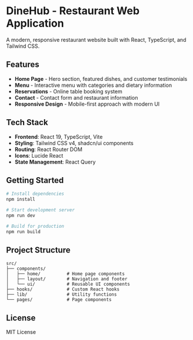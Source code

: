# DineHub - Restaurant Web Application

A modern, responsive restaurant website built with React, TypeScript, and Tailwind CSS.

## Features

- **Home Page** - Hero section, featured dishes, and customer testimonials
- **Menu** - Interactive menu with categories and dietary information
- **Reservations** - Online table booking system
- **Contact** - Contact form and restaurant information
- **Responsive Design** - Mobile-first approach with modern UI

## Tech Stack

- **Frontend**: React 19, TypeScript, Vite
- **Styling**: Tailwind CSS v4, shadcn/ui components
- **Routing**: React Router DOM
- **Icons**: Lucide React
- **State Management**: React Query

## Getting Started

```bash
# Install dependencies
npm install

# Start development server
npm run dev

# Build for production
npm run build
```

## Project Structure

```
src/
├── components/
│   ├── home/          # Home page components
│   ├── layout/        # Navigation and footer
│   └── ui/            # Reusable UI components
├── hooks/             # Custom React hooks
├── lib/               # Utility functions
└── pages/             # Page components
```

## License

MIT License